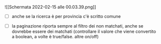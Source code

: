 ![[Schermata 2022-02-15 alle 00.03.39.png]]
 - [ ] anche se la ricerca è per provincia c'è scritto comune
 - [ ] la paginazione riporta sempre al filtro dei non matchati, anche se dovrebbe essere dei matchati (controllare il valore che viene convertito a boolean, a volte è true/false. altre on/off)

